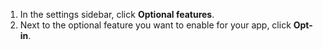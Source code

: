 1. In the settings sidebar, click **Optional features**.
1. Next to the optional feature you want to enable for your app, click **Opt-in**.
